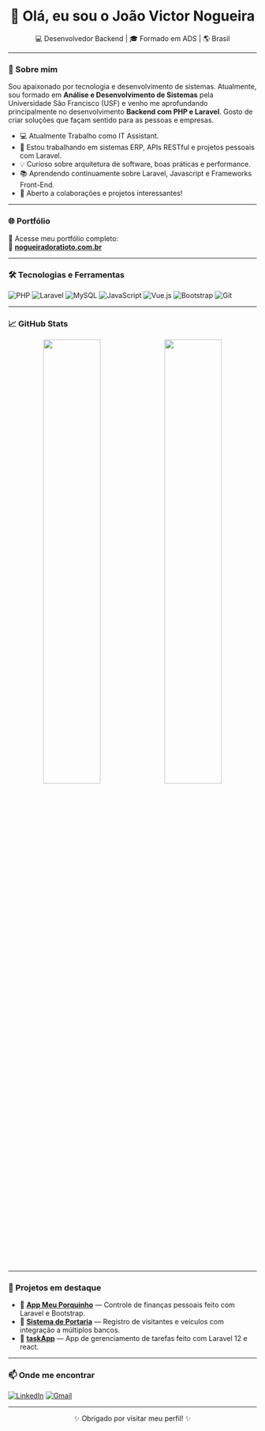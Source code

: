 <h1 align="center">👋 Olá, eu sou o João Victor Nogueira</h1>

<p align="center">
  💻 Desenvolvedor Backend | 🎓 Formado em ADS | 🌎 Brasil
</p>

---

### 🚀 Sobre mim

Sou apaixonado por tecnologia e desenvolvimento de sistemas. Atualmente, sou formado em **Análise e Desenvolvimento de Sistemas** pela Universidade São Francisco (USF) e venho me aprofundando principalmente no desenvolvimento **Backend com PHP e Laravel**. Gosto de criar soluções que façam sentido para as pessoas e empresas.
- 💻 Atualmente Trabalho como IT Assistant.
- 🔭 Estou trabalhando em sistemas ERP, APIs RESTful e projetos pessoais com Laravel.
- 💡 Curioso sobre arquitetura de software, boas práticas e performance.
- 📚 Aprendendo continuamente sobre Laravel, Javascript e Frameworks Front-End.
- 🤝 Aberto a colaborações e projetos interessantes!

---

### 🌐 Portfólio

🧠 Acesse meu portfólio completo:  
🎯 [**nogueiradoratioto.com.br**](https://nogueiradoratioto.com.br)

---

### 🛠️ Tecnologias e Ferramentas

![PHP](https://img.shields.io/badge/PHP-777BB4?style=for-the-badge&logo=php&logoColor=white)
![Laravel](https://img.shields.io/badge/Laravel-E34F26?style=for-the-badge&logo=laravel&logoColor=white)
![MySQL](https://img.shields.io/badge/MySQL-005C84?style=for-the-badge&logo=mysql&logoColor=white)
![JavaScript](https://img.shields.io/badge/JavaScript-F7DF1E?style=for-the-badge&logo=javascript&logoColor=black)
![Vue.js](https://img.shields.io/badge/Vue.js-35495E?style=for-the-badge&logo=vue.js&logoColor=4FC08D)
![Bootstrap](https://img.shields.io/badge/Bootstrap-563D7C?style=for-the-badge&logo=bootstrap&logoColor=white)
![Git](https://img.shields.io/badge/Git-F05032?style=for-the-badge&logo=git&logoColor=white)

---

### 📈 GitHub Stats

<p align="center">
  <img width="48%" src="https://github-readme-stats.vercel.app/api?username=joaovictor-nogueira&show_icons=true&theme=radical" />
  <img width="48%" src="https://github-readme-stats.vercel.app/api/top-langs/?username=joaovictor-nogueira&layout=compact&theme=radical" />
</p>

---

### 📌 Projetos em destaque

- 🔗 [**App Meu Porquinho**](https://github.com/joaovictor-nogueira/meu-porquinho) — Controle de finanças pessoais feito com Laravel e Bootstrap.
- 🔗 [**Sistema de Portaria**](https://github.com/joaovictor-nogueira/portaria) — Registro de visitantes e veículos com integração a múltiplos bancos.
- 🔗 [**taskApp**](https://github.com/joaovictor-nogueira/taskApp) — App de gerenciamento de tarefas feito com Laravel 12 e react.

---

### 📫 Onde me encontrar

[![LinkedIn](https://img.shields.io/badge/-LinkedIn-0A66C2?style=for-the-badge&logo=linkedin&logoColor=white)](https://www.linkedin.com/in/joaovictor-nogueira/)
[![Gmail](https://img.shields.io/badge/-jvdoratioto@gmail.com-D14836?style=for-the-badge&logo=gmail&logoColor=white)](mailto:jvdoratioto@gmail.com)

---

<p align="center">✨ Obrigado por visitar meu perfil! ✨</p>
